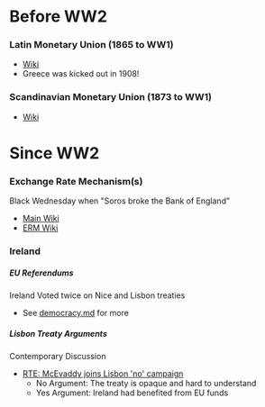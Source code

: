 # Before WW2

### Latin Monetary Union (1865 to WW1)
* [Wiki](https://en.wikipedia.org/wiki/Latin_Monetary_Union)
* Greece was kicked out in 1908!

### Scandinavian Monetary Union (1873 to WW1)
* [Wiki](https://en.wikipedia.org/wiki/Scandinavian_Monetary_Union)

# Since WW2

### Exchange Rate Mechanism(s)
Black Wednesday when "Soros broke the Bank of England"
* [Main Wiki](https://en.wikipedia.org/wiki/Black_Wednesday)
* [ERM Wiki](https://en.wikipedia.org/wiki/European_Exchange_Rate_Mechanism#Sterling's_forced_withdrawal_from_the_ERM)

### Ireland
##### EU Referendums
Ireland Voted twice on Nice and Lisbon treaties
* See [democracy.md](https://github.com/eurohat1984/eurohat1984/blob/main/democracy.md#eu-treaties) for more

##### Lisbon Treaty Arguments
Contemporary Discussion
* [RTE: McEvaddy joins Lisbon 'no' campaign](https://www.rte.ie/news/2008/0420/102274-eulisbon/)
  * No Argument: The treaty is opaque and hard to understand
  * Yes Argument: Ireland had benefited from EU funds

